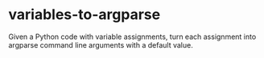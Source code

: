 # variables-to-argparse
Given a Python code with variable assignments, turn each assignment into argparse command line arguments with a default value.
